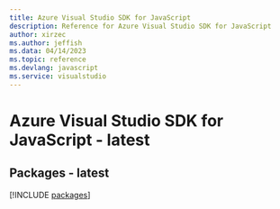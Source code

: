 ```yaml
---
title: Azure Visual Studio SDK for JavaScript
description: Reference for Azure Visual Studio SDK for JavaScript
author: xirzec
ms.author: jeffish
ms.data: 04/14/2023
ms.topic: reference
ms.devlang: javascript
ms.service: visualstudio
---
```

# Azure Visual Studio SDK for JavaScript - latest
## Packages - latest
[!INCLUDE [packages](visual-studio-index.md)]